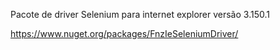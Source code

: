 Pacote de driver Selenium para internet explorer versão 3.150.1

https://www.nuget.org/packages/FnzIeSeleniumDriver/
